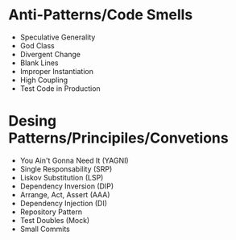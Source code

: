 # Anti-Patterns/Code Smells
- Speculative Generality
- God Class
- Divergent Change
- Blank Lines
- Improper Instantiation
- High Coupling
- Test Code in Production


# Desing Patterns/Principiles/Convetions
- You Ain't Gonna Need It (YAGNI)
- Single Responsability (SRP)
- Liskov Substitution (LSP)
- Dependency Inversion (DIP)
- Arrange, Act, Assert (AAA)
- Dependency Injection (DI)
- Repository Pattern
- Test Doubles (Mock)
- Small Commits